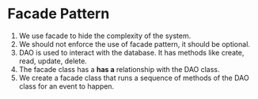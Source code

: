 # Facade Pattern

1. We use facade to hide the complexity of the system.
2. We should not enforce the use of facade pattern, it should be optional.
3. DAO is used to interact with the database. It has methods like create, read, update, delete.
4. The facade class has a **has a** relationship with the DAO class.
5. We create a facade class that runs a sequence of methods of the DAO class for an event to happen. 